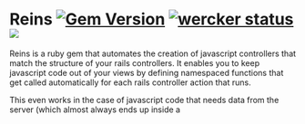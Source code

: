# Reins [![Gem Version](https://badge.fury.io/rb/reins.svg)](http://badge.fury.io/rb/reins) [![wercker status](https://app.wercker.com/status/6ea31467d299403dc3bac9f6bd962d96/s/master "wercker status")](https://app.wercker.com/project/bykey/6ea31467d299403dc3bac9f6bd962d96) ![](http://ruby-gem-downloads-badge.herokuapp.com/reins)

Reins is a ruby gem that automates the creation of javascript controllers that match the structure of your rails controllers.
It enables you to keep javascript code out of your views by defining namespaced functions that get called automatically for each rails controller action that runs.

This even works in the case of javascript code that needs data from the server (which almost always ends up inside a <script> tag somewhere with <%%> tags...).
You just have to define the @reins_params hash on the controller and this hash will be JSONified and passed to the javascript controller as a dictionary object.

Reins can be used with or without turbolinks.


To start using it:

add to your gemfile:

  gem 'reins'


add to application.js:

  //= require reins


add to layouts/*.html.erb, right before </body> closing tag:

  <%= reins_script_tag %>



Reins is licenced under the MIT License. Please see the file MIT-LICENSE for more details.
